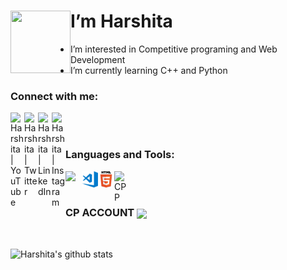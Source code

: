 

#  I’m Harshita  <img align="left" width="96" height="100" src="https://user-images.githubusercontent.com/85073963/123736098-21f4a880-d8be-11eb-9601-c490a4d30a6e.gif">

- I’m interested in Competitive programing and Web Development
- I’m currently learning C++ and Python


### Connect with me:

[<img align="left" alt="Harshita | YouTube" width="22px" src="https://cdn.jsdelivr.net/npm/simple-icons@v3/icons/youtube.svg" />](https://www.youtube.com/channel/UCrYG0znz7bGfkaCTAJBQ82w)
[<img align="left" alt="Harshita | Twitter" width="22px" src="https://cdn.jsdelivr.net/npm/simple-icons@v3/icons/twitter.svg" />](https://twitter.com/Hrshita_kshyp)
[<img align="left" alt="Harshita | LinkedIn" width="22px" src="https://cdn.jsdelivr.net/npm/simple-icons@v3/icons/linkedin.svg" />](https://www.linkedin.com/in/harshita-a8a620207/)
[<img align="left" alt="Harshita | Instagram" width="22px" src="https://cdn.jsdelivr.net/npm/simple-icons@v3/icons/instagram.svg" />](https://www.instagram.com/coder_harshita/)
  
<br />
<br />
 
### Languages and Tools: 
<img align="left"  width=" 26px" src="https://user-images.githubusercontent.com/85073963/124342372-246a4180-dbe1-11eb-9da8-311726afa054.jpg">
<img align="left" alt="Visual Studio Code" width="26px" src="https://raw.githubusercontent.com/github/explore/80688e429a7d4ef2fca1e82350fe8e3517d3494d/topics/visual-studio-code/visual-studio-code.png">
<img align="left" alt="HTML5" width="26px" src="https://raw.githubusercontent.com/github/explore/80688e429a7d4ef2fca1e82350fe8e3517d3494d/topics/html/html.png">
<img align="left" alt="CPP" width="26px" src="https://user-images.githubusercontent.com/85073963/124342715-875cd800-dbe3-11eb-8d0a-178c55babb72.png">

<br />
<br />


### CP ACCOUNT [<img align="center"  width="40px" src="https://user-images.githubusercontent.com/85073963/124229479-4ef9c300-db2b-11eb-972a-525b1dee6657.png">](https://www.hackerrank.com/happyharshita201)

<br />


![Harshita's github stats](https://github-readme-stats.vercel.app/api?username=hrshita-kshyp&count_private=true&theme=tokyonight&hide=contribs,prs)
</details>
 


<!---
hrshita-kshyp/hrshita-kshyp is a ✨ special ✨ repository because its `README.md` (this file) appears on your GitHub profile.
You can click the Preview link to take a look at your changes.
--->
